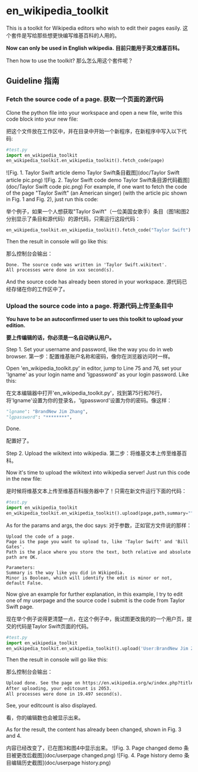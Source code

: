 # en_wikipedia_toolkit

This is a toolkit for Wikipedia editors who wish to edit their pages easily.
这个套件是写给那些想更快编写维基百科的人用的。

**Now can only be used in English wikipedia.**
**目前只能用于英文维基百科。**

Then how to use the toolkit?
那么怎么用这个套件呢？

## Guideline 指南

### Fetch the source code of a page. 获取一个页面的源代码

Clone the python file into your workspace and open a new file, write this code block into your new file:

把这个文件放在工作区中，并在目录中开始一个新程序，在新程序中写入以下代码:

```python
#test.py
import en_wikipedia_toolkit
en_wikipedia_toolkit.en_wikipedia_toolkit().fetch_code(page)
```

![Fig. 1. Taylor Swift article demo Taylor Swift条目截图](doc/Taylor Swift article pic.png)
![Fig. 2. Taylor Swift code demo Taylor Swift条目源代码截图](doc/Taylor Swift code pic.png)
For example, if one want to fetch the code of the page "Taylor Swift" (an American singer) (with the article pic shown in Fig. 1 and Fig. 2), just run this code:

举个例子，如果一个人想获取"Taylor Swift"（一位美国女歌手）条目（图1和图2分别显示了条目和源代码）的源代码，只需运行这段代码：

```py
en_wikipedia_toolkit.en_wikipedia_toolkit().fetch_code("Taylor Swift")
```

Then the result in console will go like this:

那么控制台会输出：

```text
Done. The source code was written in 'Taylor Swift.wikitext'.
All processes were done in xxx second(s).
```

And the source code has already been stored in your workspace.
源代码已经存储在你的工作区中了。

### Upload the source code into a page. 将源代码上传至条目中

**You have to be an autoconfirmed user to ues this toolkit to upload your edition.**

**要上传编辑的话，你必须是一名自动确认用户。**

Step 1. Set your username and password, like the way you do in web browser.
第一步：配置维基账户名称和密码，像你在浏览器访问时一样。

Open 'en_wikipedia_toolkit.py' in editor, jump to Line 75 and 76, set your 'lgname' as your login name and 'lgpassword' as your login password. Like this:

在文本编辑器中打开'en_wikipedia_toolkit.py'，找到第75行和76行，将'lgname'设置为你的登录名，'lgpassword'设置为你的密码。像这样：

```py
"lgname": "BrandNew Jim Zhang",
"lgpassword": "********",
```

Done.

配置好了。

Step 2. Upload the wikitext into wikipedia.
第二步：将维基文本上传至维基百科。

Now it's time to upload the wikitext into wikipedia server! Just run this code in the new file:

是时候将维基文本上传至维基百科服务器中了！只需在新文件运行下面的代码：

```py
#test.py
import en_wikipedia_toolkit
en_wikipedia_toolkit.en_wikipedia_toolkit().upload(page,path,summary="",minor=False)
```

As for the params and args, the doc says:
对于参数，正如官方文件说的那样：

```text
Upload the code of a page.
Page is the page you want to upload to, like 'Taylor Swift' and 'Bill Gates'.
Path is the place where you store the text, both relative and absolute path are OK.

Parameters:
Summary is the way like you did in Wikipedia.
Minor is Boolean, which will identify the edit is minor or not, default False.
```

Now give an example for further explanation, in this example, I try to edit one of my userpage and the source code I submit is the code from Taylor Swift page.

现在举个例子说得更清楚一点，在这个例子中，我试图更改我的的一个用户页，提交的代码是Taylor Swift页面的代码。

```py
#test.py
import en_wikipedia_toolkit
en_wikipedia_toolkit.en_wikipedia_toolkit().upload('User:BrandNew Jim Zhang','Taylor Swift.wikitext',summary="test",minor=True)
```

Then the result in console will go like this:

那么控制台会输出：

```txt
Upload done. See the page on https://en.wikipedia.org/w/index.php?title=User:BrandNew_Jim_Zhang
After uploading, your editcount is 2053.
All processes were done in 19.497 second(s).
```

See, your editcount is also displayed.

看，你的编辑数也会被显示出来。

As for the result, the content has already been changed, shown in Fig. 3 and 4.

内容已经改变了，已在图3和图4中显示出来。
![Fig. 3. Page changed demo 条目被更改后截图](doc/userpage changed.png)
![Fig. 4. Page history demo 条目编辑历史截图](doc/userpage history.png)
